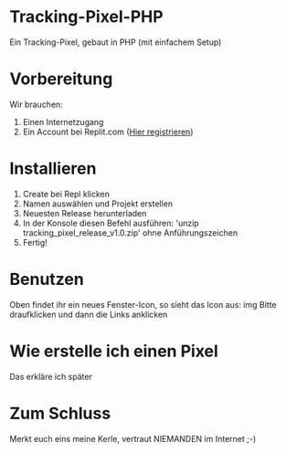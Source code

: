 # Tracking-Pixel-PHP
Ein Tracking-Pixel, gebaut in PHP (mit einfachem Setup)

# Vorbereitung
Wir brauchen:
1. Einen Internetzugang
2. Ein Account bei Replit.com (<a href="https://replit.com/signup?from=landing">Hier registrieren</a>)

# Installieren
1. Create bei Repl klicken
2. Namen auswählen und Projekt erstellen
3. Neuesten Release herunterladen
4. In der Konsole diesen Befehl ausführen: 'unzip tracking_pixel_release_v1.0.zip' ohne Anführungszeichen
5. Fertig!

# Benutzen
Oben findet ihr ein neues Fenster-Icon, so sieht das Icon aus:
img
Bitte draufklicken und dann die Links anklicken

# Wie erstelle ich einen Pixel
Das erkläre ich später

# Zum Schluss
Merkt euch eins meine Kerle, vertraut NIEMANDEN im Internet ;-)
